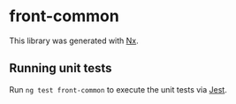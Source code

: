 # front-common

This library was generated with [Nx](https://nx.dev).

## Running unit tests

Run `ng test front-common` to execute the unit tests via [Jest](https://jestjs.io).

